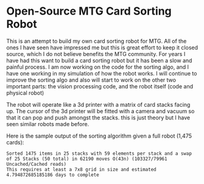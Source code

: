 # Open-Source MTG Card Sorting Robot
This is an attempt to build my own card sorting robot for MTG. All of the ones I have seen have impressed me but this is great effort to keep it closed source, which I do not believe benefits the MTG community. For years I have had this want to build a card sorting robot but it has been a slow and painful process. I am now working on the code for the sorting algo, and I have one working in my simulation of how the robot works. I will continue to improve the sorting algo and also will start to work on the other two important parts: the vision processing code, and the robot itself (code and physical robot)

The robot will operate like a 3d printer with a matrix of card stacks facing up. The cursor of the 3d printer will be fitted with a camera and vacuum so that it can pop and push amongst the stacks. this is just theory but I have seen similar robots made before.

Here is the sample output of the sorting algorithm given a full robot (1,475 cards):

```
Sorted 1475 items in 25 stacks with 59 elements per stack and a swap of 25 Stacks (50 total) in 62190 moves O(43n) (103327/79961  Uncached/Cached reads)
This requires at least a 7x8 grid in size and estimated 4.794872685185186 days to complete
```
